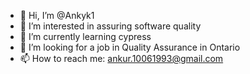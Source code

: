 - 👋 Hi, I’m @Ankyk1
- 👀 I’m interested in assuring software quality
- 🌱 I’m currently learning cypress
- 💞️ I’m looking for a job in Quality Assurance in Ontario
- 📫 How to reach me: ankur.10061993@gmail.com

<!---
Ankyk1/Ankyk1 is a ✨ special ✨ repository because its `README.md` (this file) appears on your GitHub profile.
You can click the Preview link to take a look at your changes.
--->
